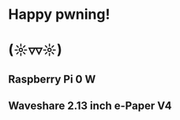 <h1>Happy pwning!</h1>
<h1>(☼▿▿☼)</h1>

<h2>Raspberry Pi 0 W </h2>
<h2>Waveshare 2.13 inch e-Paper V4 </h2>

